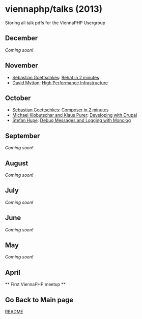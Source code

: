 viennaphp/talks (2013)
================

Storing all talk pdfs for the ViennaPHP Usergroup



December
--------
*Coming soon!*

November
--------
* [Sebastian Goettschkes](https://twitter.com/Sgoettschkes): [Behat in 2 minutes](../201311/00_behat_in_2_minutes.pdf)
* [David Mytton](): [High Performance Infrastructure](../201311/01_high_performance_infrastructure.pdf)


October
-------
* [Sebastian Goettschkes](https://twitter.com/Sgoettschkes): [Composer in 2 minutes](../201310/00_composer_in_2_minutes.pdf)
* [Michael Klobutschar and Klaus Purer](): [Developing with Drupal](../201310/01_developing_with_drupal.pdf)
* [Stefan Hupe](): [Debug Messages and Logging with Monolog](../201310/02_debug_messages_and_logging_with_monolog.pdf)

September
---------
*Coming soon!*

August
------
*Coming soon!*

July
-----
*Coming soon!*

June
----
*Coming soon!*

May
---
*Coming soon!*
      
April
------

** First ViennaPHP meetup **





## Go Back to Main page 

[README](../talks/README.md)  
